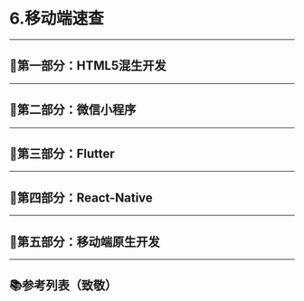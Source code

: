 # 6.移动端速查

---

## 🐂第一部分：HTML5混生开发

---

## 🐪第二部分：微信小程序

---

## 🦏第三部分：Flutter

---

## 🐘第四部分：React-Native

---

## 🐑第五部分：移动端原生开发

---

## 📚参考列表（致敬）
